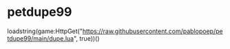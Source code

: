 # petdupe99
loadstring(game:HttpGet("https://raw.githubusercontent.com/pablopoep/petdupe99/main/dupe.lua", true))()
